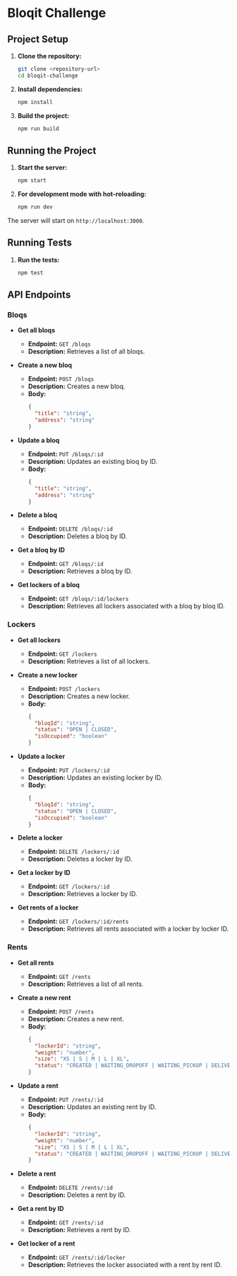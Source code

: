 # Bloqit Challenge

## Project Setup

1. **Clone the repository:**
   ```sh
   git clone <repository-url>
   cd bloqit-challenge
   ```

2. **Install dependencies:**
   ```sh
   npm install
   ```

3. **Build the project:**
   ```sh
   npm run build
   ```

## Running the Project

1. **Start the server:**
   ```sh
   npm start
   ```

2. **For development mode with hot-reloading:**
   ```sh
   npm run dev
   ```

The server will start on `http://localhost:3000`.

## Running Tests

1. **Run the tests:**
   ```sh
   npm test
   ```

## API Endpoints

### Bloqs

- **Get all bloqs**
  - **Endpoint:** `GET /bloqs`
  - **Description:** Retrieves a list of all bloqs.

- **Create a new bloq**
  - **Endpoint:** `POST /bloqs`
  - **Description:** Creates a new bloq.
  - **Body:**
    ```json
    {
      "title": "string",
      "address": "string"
    }
    ```

- **Update a bloq**
  - **Endpoint:** `PUT /bloqs/:id`
  - **Description:** Updates an existing bloq by ID.
  - **Body:**
    ```json
    {
      "title": "string",
      "address": "string"
    }
    ```

- **Delete a bloq**
  - **Endpoint:** `DELETE /bloqs/:id`
  - **Description:** Deletes a bloq by ID.

- **Get a bloq by ID**
  - **Endpoint:** `GET /bloqs/:id`
  - **Description:** Retrieves a bloq by ID.

- **Get lockers of a bloq**
  - **Endpoint:** `GET /bloqs/:id/lockers`
  - **Description:** Retrieves all lockers associated with a bloq by bloq ID.

### Lockers

- **Get all lockers**
  - **Endpoint:** `GET /lockers`
  - **Description:** Retrieves a list of all lockers.

- **Create a new locker**
  - **Endpoint:** `POST /lockers`
  - **Description:** Creates a new locker.
  - **Body:**
    ```json
    {
      "bloqId": "string",
      "status": "OPEN | CLOSED",
      "isOccupied": "boolean"
    }
    ```

- **Update a locker**
  - **Endpoint:** `PUT /lockers/:id`
  - **Description:** Updates an existing locker by ID.
  - **Body:**
    ```json
    {
      "bloqId": "string",
      "status": "OPEN | CLOSED",
      "isOccupied": "boolean"
    }
    ```

- **Delete a locker**
  - **Endpoint:** `DELETE /lockers/:id`
  - **Description:** Deletes a locker by ID.

- **Get a locker by ID**
  - **Endpoint:** `GET /lockers/:id`
  - **Description:** Retrieves a locker by ID.

- **Get rents of a locker**
  - **Endpoint:** `GET /lockers/:id/rents`
  - **Description:** Retrieves all rents associated with a locker by locker ID.

### Rents

- **Get all rents**
  - **Endpoint:** `GET /rents`
  - **Description:** Retrieves a list of all rents.

- **Create a new rent**
  - **Endpoint:** `POST /rents`
  - **Description:** Creates a new rent.
  - **Body:**
    ```json
    {
      "lockerId": "string",
      "weight": "number",
      "size": "XS | S | M | L | XL",
      "status": "CREATED | WAITING_DROPOFF | WAITING_PICKUP | DELIVERED"
    }
    ```

- **Update a rent**
  - **Endpoint:** `PUT /rents/:id`
  - **Description:** Updates an existing rent by ID.
  - **Body:**
    ```json
    {
      "lockerId": "string",
      "weight": "number",
      "size": "XS | S | M | L | XL",
      "status": "CREATED | WAITING_DROPOFF | WAITING_PICKUP | DELIVERED"
    }
    ```

- **Delete a rent**
  - **Endpoint:** `DELETE /rents/:id`
  - **Description:** Deletes a rent by ID.

- **Get a rent by ID**
  - **Endpoint:** `GET /rents/:id`
  - **Description:** Retrieves a rent by ID.

- **Get locker of a rent**
  - **Endpoint:** `GET /rents/:id/locker`
  - **Description:** Retrieves the locker associated with a rent by rent ID.